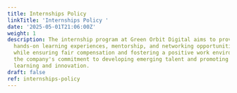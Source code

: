 ```yaml
---
title: Internships Policy
linkTitle: 'Internships Policy '
date: '2025-05-01T21:06:00Z'
weight: 1
description: The internship program at Green Orbit Digital aims to provide enriching
  hands-on learning experiences, mentorship, and networking opportunities for interns
  while ensuring fair compensation and fostering a positive work environment. It reflects
  the company's commitment to developing emerging talent and promoting a culture of
  learning and innovation.
draft: false
ref: internships-policy
---
```


